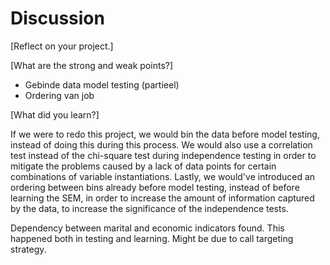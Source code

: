 # Discussion

[Reflect on your project.]

[What are the strong and weak points?]


- Gebinde data model testing (partieel)
- Ordering van job

[What did you learn?]

If we were to redo this project, we would bin the data before model testing, instead of doing this during this process.
We would also use a correlation test instead of the chi-square test during independence testing in order to mitigate the problems caused by a lack of data points for certain combinations of variable instantiations.
Lastly, we would've introduced an ordering between bins already before model testing, instead of before learning the SEM, in order to increase the amount of information captured by the data, to increase the significance of the independence tests.







Dependency between marital and economic indicators found.
This happened both in testing and learning.
Might be due to call targeting strategy.